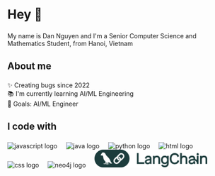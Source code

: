 <h1 align="left">Hey 👋</h1>

###

<p align="left">My name is Dan Nguyen and I'm a Senior Computer Science and Mathematics Student, from Hanoi, Vietnam</p>

###

<h2 align="left">About me</h2>

###

<p align="left">✨ Creating bugs since 2022<br>📚 I'm currently learning AI/ML Engineering<br>🎯 Goals: AI/ML Engineer</p>

###

<h2 align="left">I code with</h2>

###

<div align="left">
  <img src="https://cdn.jsdelivr.net/gh/devicons/devicon/icons/javascript/javascript-original.svg" height="40" alt="javascript logo" />
  <img width="12" />
  <img src="https://cdn.jsdelivr.net/gh/devicons/devicon/icons/java/java-original.svg" height="40" alt="java logo" />
  <img width="12" />
  <img src="https://cdn.jsdelivr.net/gh/devicons/devicon/icons/python/python-original.svg" height="40" alt="python logo" />
  <img width="12" />
  <img src="https://cdn.jsdelivr.net/gh/devicons/devicon/icons/html5/html5-original.svg" height="40" alt="html logo" />
  <img width="12" />
  <img src="https://cdn.jsdelivr.net/gh/devicons/devicon/icons/css3/css3-original.svg" height="40" alt="css logo" />
  <img width="12" />
  <img src="https://cdn.jsdelivr.net/gh/devicons/devicon/icons/neo4j/neo4j-original.svg" height="40" alt="neo4j logo" />
  <img width="12" />
  <img src="https://github.com/langchain-ai/langchain/blob/master/docs/static/img/logo-dark.svg" height="40" alt="langchain logo" />
</div>

###
